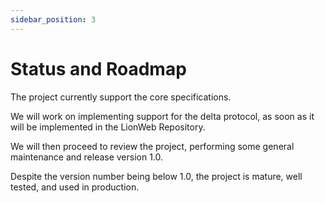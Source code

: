 ```yaml
---
sidebar_position: 3
---
```


# Status and Roadmap

The project currently support the core specifications.

We will work on implementing support for the delta protocol, as soon as it will be implemented in the LionWeb Repository.

We will then proceed to review the project, performing some general maintenance and release version 1.0.

Despite the version number being below 1.0, the project is mature, well tested, and used in production.